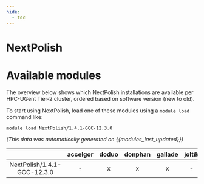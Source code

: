 ```yaml
---
hide:
  - toc
---
```


NextPolish
==========

# Available modules


The overview below shows which NextPolish installations are available per HPC-UGent Tier-2 cluster, ordered based on software version (new to old).

To start using NextPolish, load one of these modules using a `module load` command like:

```shell
module load NextPolish/1.4.1-GCC-12.3.0
```

*(This data was automatically generated on {{modules_last_updated}})*  

| |accelgor|doduo|donphan|gallade|joltik|shinx|skitty|
| :---: | :---: | :---: | :---: | :---: | :---: | :---: | :---: |
|NextPolish/1.4.1-GCC-12.3.0|-|x|x|x|-|x|x|
